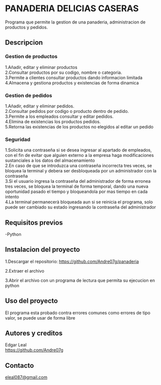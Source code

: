 # PANADERIA DELICIAS CASERAS

Programa que permite la gestion de una panaderia, administracion de productos y pedidos.


## Descripcion

### Gestion de productos
1.Añadir, editar y eliminar productos  
2.Consultar productos por su codigo, nombre o categoria.  
3.Permite a clientes consultar productos dando informacion limitada  
4.Almacena y gestiona productos y existencias de forma dinamica  

### Gestion de pedidos
1.Añadir, editar y eliminar pedidos.  
2.Consultar pedidos por codigo o producto dentro de pedido.  
3.Permite a los empleados consultar y editar pedidos.  
4.Elimina de existencias los productos pedidos.  
5.Retorna las existencias de los productos no elegidos al editar un pedido  

### Seguridad
1.Solicita una contraseña si se desea ingresar al apartado de empleados, con el fin de evitar que alguien externo a la empresa haga modificaciones sustanciales a los datos del almacenamiento  
2.En caso de que se introduzca una contraseña incorrecta tres veces, se bloquea la terminal y debera ser desbloqueada por un administrador con la contraseña  
3.Si el usuario ingresa la contraseña del administrador de forma erronea tres veces, se bloquea la terminal de forma temporal, dando una nueva oportunidad pasado el tiempo y bloqueandola por mas tiempo en cada intento  
4.La terminal permanecerà bloqueada aun si se reinicia el programa, solo puede ser cambiado su estado ingresando la contraseña del administrador  

## Requisitos previos

-Python

## Instalacion del proyecto

1.Descargar el repositorio: https://github.com/Andre07g/panaderia  

2.Extraer el archivo  

3.Abrir el archivo con un programa de lectura que permita su ejecucion en python  

## Uso del proyecto

El programa esta probado contra errores comunes como errores de tipo valor, se puede usar de forma libre  

## Autores y creditos

Edgar Leal  
https://github.com/Andre07g  

## Contacto

eleal087@gmail.com
